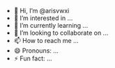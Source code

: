 - 👋 Hi, I’m @arisvwxi
- 👀 I’m interested in ...
- 🌱 I’m currently learning ...
- 💞️ I’m looking to collaborate on ...
- 📫 How to reach me ...
- 😄 Pronouns: ...
- ⚡ Fun fact: ...

<!---
arisvwxi/arisvwxi is a ✨ special ✨ repository because its `README.md` (this file) appears on your GitHub profile.
You can click the Preview link to take a look at your changes.
--->
